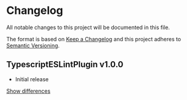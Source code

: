 # Changelog
All notable changes to this project will be documented in this file.

The format is based on [Keep a Changelog](http://keepachangelog.com/en/1.0.0/)
and this project adheres to [Semantic Versioning](http://semver.org/spec/v2.0.0.html).

## TypescriptESLintPlugin v1.0.0
  - Initial release

[Show differences](https://github.com/manuth/TypeScriptESLintPlugin/compare/b0a4a4e4b8b14da1a9990f30c263c31456dfe6e9...v1.0.0)